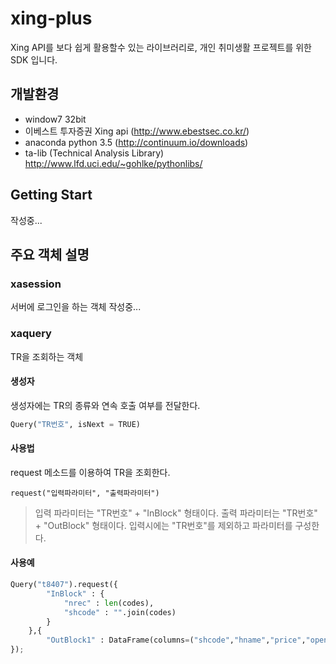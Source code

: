 # xing-plus
Xing API를 보다 쉽게 활용할수 있는 라이브러리로, 개인 취미생활 프로젝트를 위한 SDK 입니다.

## 개발환경
 - window7 32bit
 - 이베스트 투자증권 Xing api (http://www.ebestsec.co.kr/)
 - anaconda python 3.5 (http://continuum.io/downloads)
 - ta-lib (Technical Analysis Library) http://www.lfd.uci.edu/~gohlke/pythonlibs/

## Getting Start
작성중...

## 주요 객체 설명
### xasession
서버에 로그인을 하는 객체
작성중...

### xaquery
TR을 조회하는 객체
#### 생성자
생성자에는 TR의 종류와 연속 호출 여부를 전달한다.
```python
Query("TR번호", isNext = TRUE)
```
#### 사용법
request 메소드를 이용하여 TR을 조회한다.
```
request("입력파라미터", "출력파라미터")
```

> 입력 파라미터는 "TR번호" + "InBlock" 형태이다.
출력 파라미터는 "TR번호" + "OutBlock" 형태이다.
입력시에는 "TR번호"를 제외하고 파라미터를 구성한다.

#### 사용예
```python
Query("t8407").request({
		"InBlock" : {
			"nrec" : len(codes),
			"shcode" : "".join(codes)
		}
	},{
		"OutBlock1" : DataFrame(columns=("shcode","hname","price","open","high","low","sign","change","diff","volume"))
});
```
